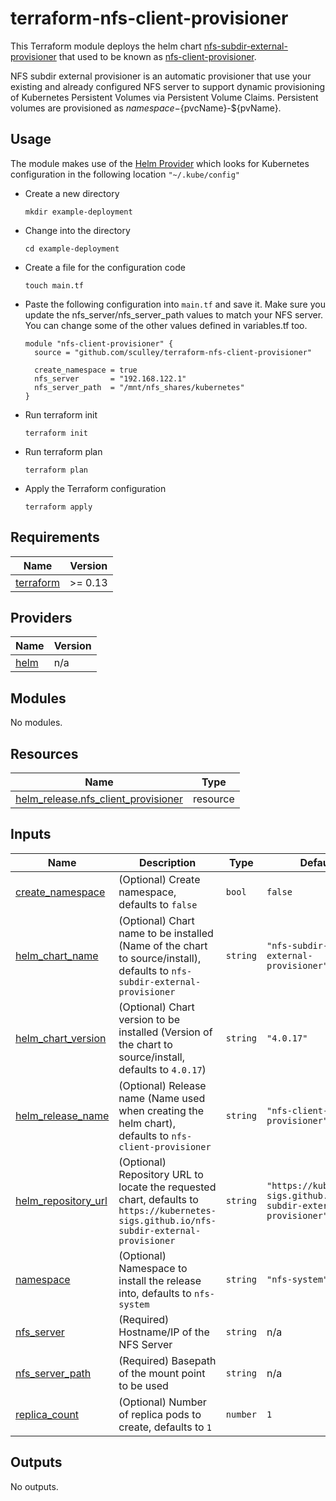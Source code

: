 # terraform-nfs-client-provisioner
This Terraform module deploys the helm chart [nfs-subdir-external-provisioner](https://github.com/kubernetes-sigs/nfs-subdir-external-provisioner) that used to be known as [nfs-client-provisioner](https://github.com/kubernetes-retired/external-storage/tree/master/nfs-client).

NFS subdir external provisioner is an automatic provisioner that use your existing and already configured NFS server to support dynamic provisioning of Kubernetes Persistent Volumes via Persistent Volume Claims. Persistent volumes are provisioned as ${namespace}-${pvcName}-${pvName}.

## Usage

The module makes use of the [Helm Provider](https://registry.terraform.io/providers/hashicorp/helm/latest/docs) which looks for Kubernetes configuration in the following location ```"~/.kube/config"```

- Create a new directory

  ```shell
  mkdir example-deployment
  ```

- Change into the directory

  ```shell
  cd example-deployment
  ```

- Create a file for the configuration code

  ```shell
  touch main.tf
  ```

- Paste the following configuration into ```main.tf``` and save it. Make sure you update the nfs_server/nfs_server_path values to match your NFS server. You can change some of the other values defined in variables.tf too.

  ```hcl
  module "nfs-client-provisioner" {
    source = "github.com/sculley/terraform-nfs-client-provisioner"

    create_namespace = true
    nfs_server       = "192.168.122.1"
    nfs_server_path  = "/mnt/nfs_shares/kubernetes"
  }
  ```

- Run terraform init

  ```shell
  terraform init
  ```

- Run terraform plan

  ```
  terraform plan
  ```

- Apply the Terraform configuration

  ```shell
  terraform apply
  ```

## Requirements

| Name | Version |
|------|---------|
| <a name="requirement_terraform"></a> [terraform](#requirement\_terraform) | >= 0.13 |

## Providers

| Name | Version |
|------|---------|
| <a name="provider_helm"></a> [helm](#provider\_helm) | n/a |

## Modules

No modules.

## Resources

| Name | Type |
|------|------|
| [helm_release.nfs_client_provisioner](https://registry.terraform.io/providers/hashicorp/helm/latest/docs/resources/release) | resource |

## Inputs

| Name | Description | Type | Default | Required |
|------|-------------|------|---------|:--------:|
| <a name="input_create_namespace"></a> [create\_namespace](#input\_create\_namespace) | (Optional) Create namespace, defaults to `false` | `bool` | `false` | no |
| <a name="input_helm_chart_name"></a> [helm\_chart\_name](#input\_helm\_chart\_name) | (Optional) Chart name to be installed (Name of the chart to source/install), defaults to `nfs-subdir-external-provisioner` | `string` | `"nfs-subdir-external-provisioner"` | no |
| <a name="input_helm_chart_version"></a> [helm\_chart\_version](#input\_helm\_chart\_version) | (Optional) Chart version to be installed (Version of the chart to source/install, defaults to `4.0.17`) | `string` | `"4.0.17"` | no |
| <a name="input_helm_release_name"></a> [helm\_release\_name](#input\_helm\_release\_name) | (Optional) Release name (Name used when creating the helm chart), defaults to `nfs-client-provisioner` | `string` | `"nfs-client-provisioner"` | no |
| <a name="input_helm_repository_url"></a> [helm\_repository\_url](#input\_helm\_repository\_url) | (Optional) Repository URL to locate the requested chart, defaults to `https://kubernetes-sigs.github.io/nfs-subdir-external-provisioner` | `string` | `"https://kubernetes-sigs.github.io/nfs-subdir-external-provisioner"` | no |
| <a name="input_namespace"></a> [namespace](#input\_namespace) | (Optional) Namespace to install the release into, defaults to `nfs-system` | `string` | `"nfs-system"` | no |
| <a name="input_nfs_server"></a> [nfs\_server](#input\_nfs\_server) | (Required) Hostname/IP of the NFS Server | `string` | n/a | yes |
| <a name="input_nfs_server_path"></a> [nfs\_server\_path](#input\_nfs\_server\_path) | (Required) Basepath of the mount point to be used | `string` | n/a | yes |
| <a name="input_replica_count"></a> [replica\_count](#input\_replica\_count) | (Optional) Number of replica pods to create, defaults to `1` | `number` | `1` | no |

## Outputs

No outputs.